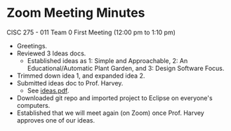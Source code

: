 # Zoom Meeting Minutes

CISC 275 - 011 Team 0 First Meeting (12:00 pm to 1:10 pm)

 - Greetings.
 - Reviewed 3 Ideas docs.
	- Established ideas as 1: Simple and Approachable, 2: An Educational/Automatic Plant Garden, and 3: Design Software Focus.
 - Trimmed down idea 1, and expanded idea 2.
 - Submitted ideas doc to Prof. Harvey.
	- See [ideas.pdf](ideas.pdf).
 - Downloaded git repo and imported project to Eclipse on everyone's computers.
 - Established that we will meet again (on Zoom) once Prof. Harvey approves one of our ideas.
